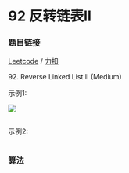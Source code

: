 # 92 反转链表II

### 题目链接

[Leetcode]() / [力扣]()

92\.  Reverse Linked List II (Medium)


示例1:

![](../pics/rev2ex2.jpeg)

```

```

示例2:

```

```

### 算法


```python

```

